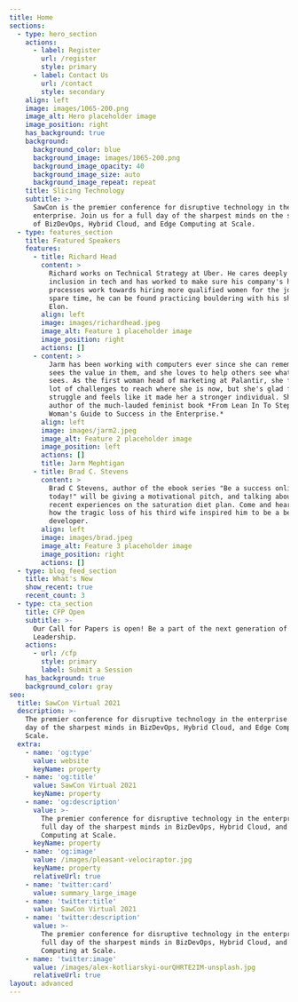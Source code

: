 ```yaml
---
title: Home
sections:
  - type: hero_section
    actions:
      - label: Register
        url: /register
        style: primary
      - label: Contact Us
        url: /contact
        style: secondary
    align: left
    image: images/1065-200.png
    image_alt: Hero placeholder image
    image_position: right
    has_background: true
    background:
      background_color: blue
      background_image: images/1065-200.png
      background_image_opacity: 40
      background_image_size: auto
      background_image_repeat: repeat
    title: Slicing Technology
    subtitle: >-
      SawCon is the premier conference for disruptive technology in the
      enterprise. Join us for a full day of the sharpest minds on the subjects
      of BizDevOps, Hybrid Cloud, and Edge Computing at Scale.
  - type: features_section
    title: Featured Speakers
    features:
      - title: Richard Head
        content: >
          Richard works on Technical Strategy at Uber. He cares deeply about
          inclusion in tech and has worked to make sure his company's hiring
          processes work towards hiring more qualified women for the job. In his
          spare time, he can be found practicing bouldering with his shiba inu,
          Elon. 
        align: left
        image: images/richardhead.jpeg
        image_alt: Feature 1 placeholder image
        image_position: right
        actions: []
      - content: >
          Jarm has been working with computers ever since she can remember. She
          sees the value in them, and she loves to help others see what she
          sees. As the first woman head of marketing at Palantir, she faced a
          lot of challenges to reach where she is now, but she's glad for the
          struggle and feels like it made her a stronger individual. She's the
          author of the much-lauded feminist book *From Lean In To Step Over: A
          Woman's Guide to Success in the Enterprise.*
        align: left
        image: images/jarm2.jpeg
        image_alt: Feature 2 placeholder image
        image_position: left
        actions: []
        title: Jarm Mephtigan
      - title: Brad C. Stevens
        content: >
          Brad C Stevens, author of the ebook series "Be a success online,
          today!" will be giving a motivational pitch, and talking about his
          recent experiences on the saturation diet plan. Come and hear about
          how the tragic loss of his third wife inspired him to be a better
          developer.
        align: left
        image: images/brad.jpeg
        image_alt: Feature 3 placeholder image
        image_position: right
        actions: []
  - type: blog_feed_section
    title: What's New
    show_recent: true
    recent_count: 3
  - type: cta_section
    title: CFP Open
    subtitle: >-
      Our Call for Papers is open! Be a part of the next generation of Thought
      Leadership.
    actions:
      - url: /cfp
        style: primary
        label: Submit a Session
    has_background: true
    background_color: gray
seo:
  title: SawCon Virtual 2021
  description: >-
    The premier conference for disruptive technology in the enterprise. A full
    day of the sharpest minds in BizDevOps, Hybrid Cloud, and Edge Computing at
    Scale.
  extra:
    - name: 'og:type'
      value: website
      keyName: property
    - name: 'og:title'
      value: SawCon Virtual 2021
      keyName: property
    - name: 'og:description'
      value: >-
        The premier conference for disruptive technology in the enterprise. A
        full day of the sharpest minds in BizDevOps, Hybrid Cloud, and Edge
        Computing at Scale.
      keyName: property
    - name: 'og:image'
      value: /images/pleasant-velociraptor.jpg
      keyName: property
      relativeUrl: true
    - name: 'twitter:card'
      value: summary_large_image
    - name: 'twitter:title'
      value: SawCon Virtual 2021
    - name: 'twitter:description'
      value: >-
        The premier conference for disruptive technology in the enterprise. A
        full day of the sharpest minds in BizDevOps, Hybrid Cloud, and Edge
        Computing at Scale.
    - name: 'twitter:image'
      value: /images/alex-kotliarskyi-ourQHRTE2IM-unsplash.jpg
      relativeUrl: true
layout: advanced
---
```

